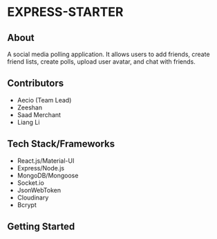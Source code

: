 # EXPRESS-STARTER

## About
A social media polling application. It allows users to add friends, create friend lists, create polls, upload user avatar, and chat with friends.

## Contributors
- Aecio (Team Lead)
- Zeeshan 
- Saad Merchant 
- Liang Li

## Tech Stack/Frameworks
- React.js/Material-UI
- Express/Node.js
- MongoDB/Mongoose
- Socket.io
- JsonWebToken
- Cloudinary
- Bcrypt

## Getting Started
